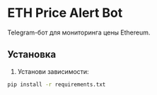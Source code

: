 # ETH Price Alert Bot

Telegram-бот для мониторинга цены Ethereum.

## Установка
1. Установи зависимости:
```bash
pip install -r requirements.txt
